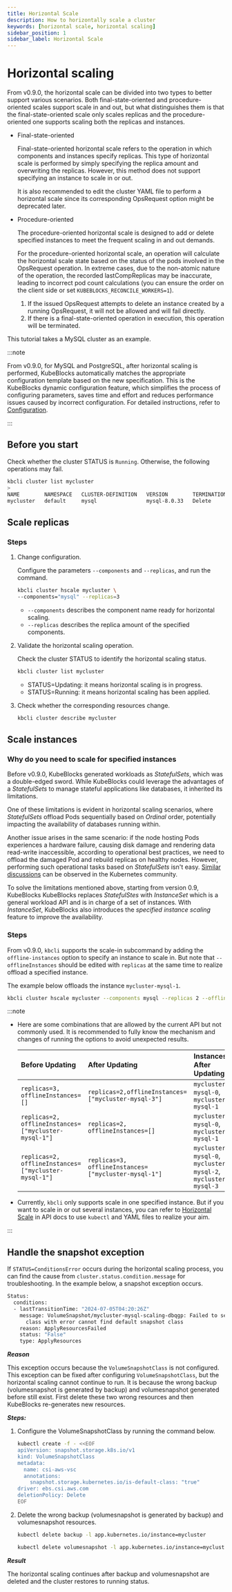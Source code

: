 ```yaml
---
title: Horizontal Scale
description: How to horizontally scale a cluster
keywords: [horizontal scale, horizontal scaling]
sidebar_position: 1
sidebar_label: Horizontal Scale
---
```


# Horizontal scaling

From v0.9.0, the horizontal scale can be divided into two types to better support various scenarios. Both final-state-oriented and procedure-oriented scales support scale in and out, but what distinguishes them is that the final-state-oriented scale only scales replicas and the procedure-oriented one supports scaling both the replicas and instances.

- Final-state-oriented

    Final-state-oriented horizontal scale refers to the operation in which components and instances specify replicas. This type of horizontal scale is performed by simply specifying the replica amount and overwriting the replicas. However, this method does not support specifying an instance to scale in or out.

    It is also recommended to edit the cluster YAML file to perform a horizontal scale since its corresponding OpsRequest option might be deprecated later.

- Procedure-oriented

    The procedure-oriented horizontal scale is designed to add or delete specified instances to meet the frequent scaling in and out demands.

    For the procedure-oriented horizontal scale, an operation will calculate the horizontal scale state based on the status of the pods involved in the OpsRequest operation. In extreme cases, due to the non-atomic nature of the operation, the recorded lastCompReplicas may be inaccurate, leading to incorrect pod count calculations (you can ensure the order on the client side or set `KUBEBLOCKS_RECONCILE_WORKERS=1`).

     1. If the issued OpsRequest attempts to delete an instance created by a running OpsRequest, it will not be allowed and will fail directly.
     2. If there is a final-state-oriented operation in execution, this operation will be terminated.

This tutorial takes a MySQL cluster as an example.

:::note

From v0.9.0, for MySQL and PostgreSQL, after horizontal scaling is performed, KubeBlocks automatically matches the appropriate configuration template based on the new specification. This is the KubeBlocks dynamic configuration feature, which simplifies the process of configuring parameters, saves time and effort and reduces performance issues caused by incorrect configuration. For detailed instructions, refer to [Configuration](./../../kubeblocks-for-apecloud-mysql/configuration/configuration.md).

:::

## Before you start

Check whether the cluster STATUS is `Running`. Otherwise, the following operations may fail.

```bash
kbcli cluster list mycluster
>
NAME        NAMESPACE   CLUSTER-DEFINITION   VERSION        TERMINATION-POLICY   STATUS    CREATED-TIME
mycluster   default     mysql                mysql-8.0.33   Delete               Running   Jul 05,2024 18:46 UTC+0800
```

## Scale replicas

### Steps

1. Change configuration.

    Configure the parameters `--components` and `--replicas`, and run the command.

    ```bash
    kbcli cluster hscale mycluster \
    --components="mysql" --replicas=3
    ```

    - `--components` describes the component name ready for horizontal scaling.
    - `--replicas` describes the replica amount of the specified components.

2. Validate the horizontal scaling operation.

    Check the cluster STATUS to identify the horizontal scaling status.

    ```bash
    kbcli cluster list mycluster
    ```

    - STATUS=Updating: it means horizontal scaling is in progress.
    - STATUS=Running: it means horizontal scaling has been applied.

3. Check whether the corresponding resources change.

    ```bash
    kbcli cluster describe mycluster
    ```

## Scale instances

### Why do you need to scale for specified instances

Before v0.9.0, KubeBlocks generated workloads as *StatefulSets*, which was a double-edged sword. While KubeBlocks could leverage the advantages of a *StatefulSets* to manage stateful applications like databases, it inherited its limitations.

One of these limitations is evident in horizontal scaling scenarios, where *StatefulSets* offload Pods sequentially based on *Ordinal* order, potentially impacting the availability of databases running within.

Another issue arises in the same scenario: if the node hosting Pods experiences a hardware failure, causing disk damage and rendering data read-write inaccessible, according to operational best practices, we need to offload the damaged Pod and rebuild replicas on healthy nodes. However, performing such operational tasks based on *StatefulSets* isn't easy. [Similar discussions](https://github.com/kubernetes/kubernetes/issues/83224) can be observed in the Kubernetes community.

To solve the limitations mentioned above, starting from version 0.9, KubeBlocks KubeBlocks replaces *StatefulStes* with *InstanceSet* which is a general workload API and is in charge of a set of instances. With *InstanceSet*, KubeBlocks also introduces the *specified instance scaling* feature to improve the availability.

### Steps

From v0.9.0, `kbcli` supports the scale-in subcommand by adding the `offline-instances` option to specify an instance to scale in. But note that `--offlineInstances` should be edited with `replicas` at the same time to realize offload a specified instance.

The example below offloads the instance `mycluster-mysql-1`.

```bash
kbcli cluster hscale mycluster --components mysql --replicas 2 --offline-instances mycluster-mysql-1
```

:::note

- Here are some combinations that are allowed by the current API but not commonly used. It is recommended to fully know the mechanism and changes of running the options to avoid unexpected results.

   | Before Updating | After Updating | Instances After Updating |
   | :-------------  | :------------- | :----------------------- |
   | `replicas=3, offlineInstances=[]` | `replicas=2,offlineInstances=["mycluster-mysql-3"]` | `mycluster-mysql-0`, `mycluster-mysql-1` |
   | `replicas=2, offlineInstances=["mycluster-mysql-1"]` | `replicas=2, offlineInstances=[]` | `mycluster-mysql-0`, `mycluster-mysql-1` |
   | `replicas=2, offlineInstances=["mycluster-mysql-1"]` | `replicas=3, offlineInstances=["mycluster-mysql-1"]` | `mycluster-mysql-0`, `mycluster-mysql-2`, `mycluster-mysql-3` |

- Currently, `kbcli` only supports scale in one specified instance. But if you want to scale in or out several instances, you can refer to [Horizontal Scale](./../../../api_docs/maintenance/scale/horizontal-scale.md) in API docs to use `kubectl` and YAML files to realize your aim.

:::

## Handle the snapshot exception

If `STATUS=ConditionsError` occurs during the horizontal scaling process, you can find the cause from `cluster.status.condition.message` for troubleshooting.
In the example below, a snapshot exception occurs.

```bash
Status:
  conditions: 
  - lastTransitionTime: "2024-07-05T04:20:26Z"
    message: VolumeSnapshot/mycluster-mysql-scaling-dbqgp: Failed to set default snapshot
      class with error cannot find default snapshot class
    reason: ApplyResourcesFailed
    status: "False"
    type: ApplyResources
```

***Reason***

This exception occurs because the `VolumeSnapshotClass` is not configured. This exception can be fixed after configuring `VolumeSnapshotClass`, but the horizontal scaling cannot continue to run. It is because the wrong backup (volumesnapshot is generated by backup) and volumesnapshot generated before still exist. First delete these two wrong resources and then KubeBlocks re-generates new resources.

***Steps:***

1. Configure the VolumeSnapshotClass by running the command below.

    ```bash
    kubectl create -f - <<EOF
    apiVersion: snapshot.storage.k8s.io/v1
    kind: VolumeSnapshotClass
    metadata:
      name: csi-aws-vsc
      annotations:
        snapshot.storage.kubernetes.io/is-default-class: "true"
    driver: ebs.csi.aws.com
    deletionPolicy: Delete
    EOF
    ```

2. Delete the wrong backup (volumesnapshot is generated by backup) and volumesnapshot resources.

    ```bash
    kubectl delete backup -l app.kubernetes.io/instance=mycluster
   
    kubectl delete volumesnapshot -l app.kubernetes.io/instance=mycluster
    ```

***Result***

The horizontal scaling continues after backup and volumesnapshot are deleted and the cluster restores to running status.
